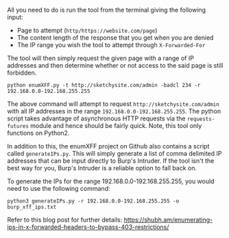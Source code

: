 All you need to do is run the tool from the terminal giving the following input:

- Page to attempt (`http/https://website.com/page`)
- The content length of the response that you get when you are denied
- The IP range you wish the tool to attempt through `X-Forwarded-For`

The tool will then simply request the given page with a range of IP addresses and then determine whether or not access to the said page is still forbidden.

`python enumXFF.py -t http://sketchysite.com/admin -badcl 234 -r 192.168.0.0-192.168.255.255`

The above command will attempt to request `http://sketchysite.com/admin` with all IP addresses in the range `192.168.0.0-192.168.255.255`. The python script takes advantage of asynchronous HTTP requests via the `requests-futures` module and hence should be fairly quick. Note, this tool only functions on Python2.

In addition to this, the enumXFF project on Github also contains a script called `generateIPs.py`. This will simply generate a list of comma delimited IP addresses that can be input directly to Burp's Intruder. If the tool isn't the best way for you, Burp's Intruder is a reliable option to fall back on.

To generate the IPs for the range 192.168.0.0-192.168.255.255, you would need to use the following command:

`python3 generateIPs.py -r 192.168.0.0-192.168.255.255 -o burp_xff_ips.txt`

Refer to this blog post for further details: https://shubh.am/enumerating-ips-in-x-forwarded-headers-to-bypass-403-restrictions/
